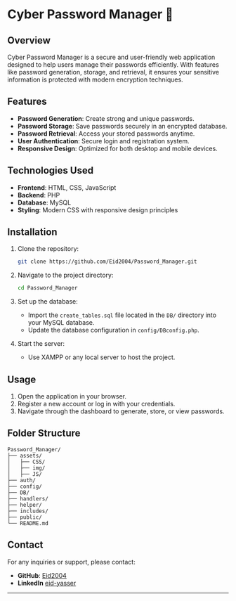 # Cyber Password Manager 🔐

## Overview

Cyber Password Manager is a secure and user-friendly web application designed to help users manage their passwords efficiently. With features like password generation, storage, and retrieval, it ensures your sensitive information is protected with modern encryption techniques.

## Features

- **Password Generation**: Create strong and unique passwords.
- **Password Storage**: Save passwords securely in an encrypted database.
- **Password Retrieval**: Access your stored passwords anytime.
- **User Authentication**: Secure login and registration system.
- **Responsive Design**: Optimized for both desktop and mobile devices.

## Technologies Used

- **Frontend**: HTML, CSS, JavaScript
- **Backend**: PHP
- **Database**: MySQL
- **Styling**: Modern CSS with responsive design principles

## Installation

1. Clone the repository:

   ```bash
   git clone https://github.com/Eid2004/Password_Manager.git
   ```

2. Navigate to the project directory:

   ```bash
   cd Password_Manager
   ```

3. Set up the database:

   - Import the `create_tables.sql` file located in the `DB/` directory into your MySQL database.
   - Update the database configuration in `config/DBconfig.php`.

4. Start the server:

   - Use XAMPP or any local server to host the project.

## Usage

1. Open the application in your browser.
2. Register a new account or log in with your credentials.
3. Navigate through the dashboard to generate, store, or view passwords.

## Folder Structure

```plaintext
Password_Manager/
├── assets/
│   ├── CSS/
│   ├── img/
│   ├── JS/
├── auth/
├── config/
├── DB/
├── handlers/
├── helper/
├── includes/
├── public/
└── README.md
```


## Contact

For any inquiries or support, please contact:


- **GitHub**: [Eid2004](https://github.com/Eid2004)
- **LinkedIn** [eid-yasser](https://www.linkedin.com/in/eid-yasser)

---
